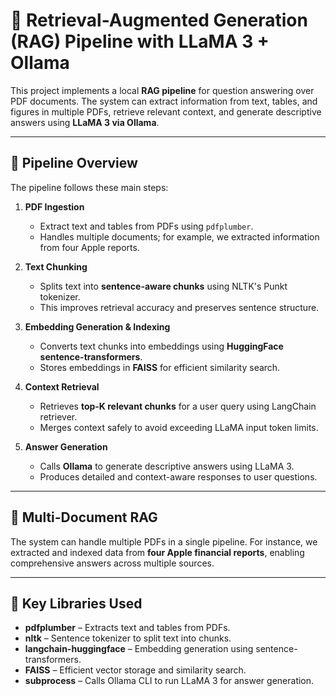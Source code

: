# 📖 Retrieval-Augmented Generation (RAG) Pipeline with LLaMA 3 + Ollama

This project implements a local **RAG pipeline** for question answering over PDF documents. The system can extract information from text, tables, and figures in multiple PDFs, retrieve relevant context, and generate descriptive answers using **LLaMA 3 via Ollama**.  

---

## 🔹 Pipeline Overview

The pipeline follows these main steps:

1. **PDF Ingestion**  
   - Extract text and tables from PDFs using `pdfplumber`.  
   - Handles multiple documents; for example, we extracted information from four Apple reports.  

2. **Text Chunking**  
   - Splits text into **sentence-aware chunks** using NLTK's Punkt tokenizer.  
   - This improves retrieval accuracy and preserves sentence structure.  

3. **Embedding Generation & Indexing**  
   - Converts text chunks into embeddings using **HuggingFace sentence-transformers**.  
   - Stores embeddings in **FAISS** for efficient similarity search.  

4. **Context Retrieval**  
   - Retrieves **top-K relevant chunks** for a user query using LangChain retriever.  
   - Merges context safely to avoid exceeding LLaMA input token limits.  

5. **Answer Generation**  
   - Calls **Ollama** to generate descriptive answers using LLaMA 3.  
   - Produces detailed and context-aware responses to user questions.  

---

## 🔹 Multi-Document RAG

The system can handle multiple PDFs in a single pipeline. For instance, we extracted and indexed data from **four Apple financial reports**, enabling comprehensive answers across multiple sources.  

---

## 🔹 Key Libraries Used

- **pdfplumber** – Extracts text and tables from PDFs.  
- **nltk** – Sentence tokenizer to split text into chunks.  
- **langchain-huggingface** – Embedding generation using sentence-transformers.  
- **FAISS** – Efficient vector storage and similarity search.  
- **subprocess** – Calls Ollama CLI to run LLaMA 3 for answer generation.  



 



